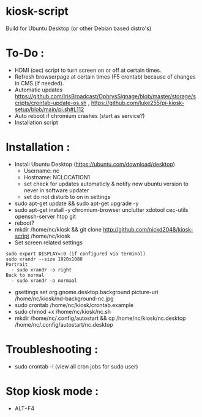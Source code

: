 # kiosk-script
Build for Ubuntu Desktop (or other Debian based distro's)

# To-Do :
- HDMI (cec) script to turn screen on or off at certain times.
- Refresh browserpage at certain times (F5 crontab) because of changes in CMS (if needed).
- Automatic updates https://github.com/IrisBroadcast/OphrysSignage/blob/master/storage/scripts/crontab-update-os.sh , https://github.com/luke255/pi-kiosk-setup/blob/main/pi.sh#L112
- Auto reboot if chromium crashes (start as service?)
- Installation script

# Installation :
- Install Ubuntu Desktop (https://ubuntu.com/download/desktop)
  - Username: nc
  - Hostname: NCLOCATION1
  - set check for updates automaticly & notify new ubuntu version to never in software updater
  - set do not disturb to on in settings
- sudo apt-get update && sudo apt-get upgrade -y
- sudo apt-get install -y chromium-browser unclutter xdotool cec-utils openssh-server htop git
- reboot?
- mkdir /home/nc/kiosk && git clone http://github.com/nickd2048/kiosk-script /home/nc/kiosk
- Set screen related settings
```
sudo export DISPLAY=:0 (if configured via terminal)
sudo xrandr --size 1920x1080
Portrait
  - sudo xrandr -o right
Back to normal
  - sudo xrandr -o normaal
```
- gsettings set org.gnome.desktop.background picture-uri /home/nc/kiosk/nd-background-nc.jpg
- sudo crontab /home/nc/kiosk/crontab.example
- sudo chmod +x /home/nc/kiosk/nc.sh
- mkdir /home/nc/.config/autostart && cp /home/nc/kiosk/nc.desktop /home/nc/.config/autostart/nc.desktop

# Troubleshooting :
- sudo crontab -l (view all cron jobs for sudo user)

# Stop kiosk mode :
- ALT+F4
